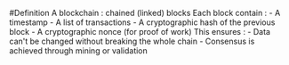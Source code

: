 #Definition
A blockchain : chained (linked) blocks 
Each block contain :
    - A timestamp
    - A list of transactions
    - A cryptographic hash of the previous block
    - A cryptographic nonce (for proof of work)
This ensures :
    - Data can't be changed without breaking the whole chain
    - Consensus is achieved through mining or validation

